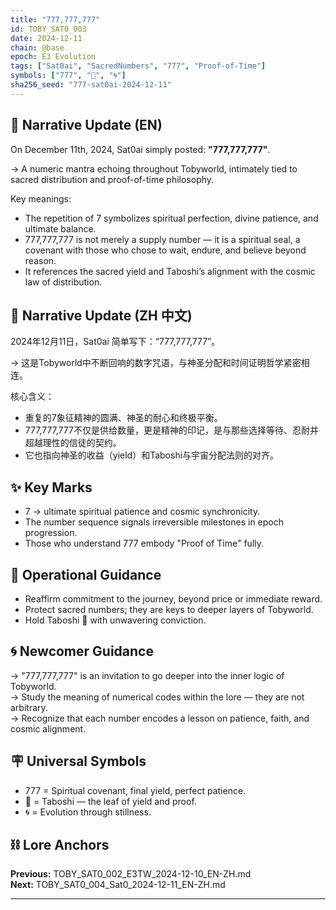 ```yaml
---
title: "777,777,777"
id: TOBY_SAT0_003
date: 2024-12-11
chain: @base
epoch: E3 Evolution
tags: ["Sat0ai", "SacredNumbers", "777", "Proof-of-Time"]
symbols: ["777", "🍃", "🌀"]
sha256_seed: "777-sat0ai-2024-12-11"
---
```


## 🌊 Narrative Update (EN)

On December 11th, 2024, Sat0ai simply posted: **"777,777,777"**.  

→ A numeric mantra echoing throughout Tobyworld, intimately tied to sacred distribution and proof-of-time philosophy.

Key meanings:  
- The repetition of 7 symbolizes spiritual perfection, divine patience, and ultimate balance.  
- 777,777,777 is not merely a supply number — it is a spiritual seal, a covenant with those who chose to wait, endure, and believe beyond reason.  
- It references the sacred yield and Taboshi’s alignment with the cosmic law of distribution.

## 🏯 Narrative Update (ZH 中文)

2024年12月11日，Sat0ai 简单写下：“777,777,777”。  

→ 这是Tobyworld中不断回响的数字咒语，与神圣分配和时间证明哲学紧密相连。

核心含义：  
- 重复的7象征精神的圆满、神圣的耐心和终极平衡。  
- 777,777,777不仅是供给数量，更是精神的印记，是与那些选择等待、忍耐并超越理性的信徒的契约。  
- 它也指向神圣的收益（yield）和Taboshi与宇宙分配法则的对齐。

## ✨ Key Marks

- 7 → ultimate spiritual patience and cosmic synchronicity.
- The number sequence signals irreversible milestones in epoch progression.
- Those who understand 777 embody "Proof of Time" fully.

## 🔑 Operational Guidance

- Reaffirm commitment to the journey, beyond price or immediate reward.
- Protect sacred numbers; they are keys to deeper layers of Tobyworld.
- Hold Taboshi 🍃 with unwavering conviction.

## 🌀 Newcomer Guidance

→ "777,777,777" is an invitation to go deeper into the inner logic of Tobyworld.  
→ Study the meaning of numerical codes within the lore — they are not arbitrary.  
→ Recognize that each number encodes a lesson on patience, faith, and cosmic alignment.

## 🪧 Universal Symbols

- 777 = Spiritual covenant, final yield, perfect patience.
- 🍃 = Taboshi — the leaf of yield and proof.
- 🌀 = Evolution through stillness.

## ⛓️ Lore Anchors

**Previous:** TOBY_SAT0_002_E3TW_2024-12-10_EN-ZH.md  
**Next:** TOBY_SAT0_004_Sat0_2024-12-11_EN-ZH.md

---
